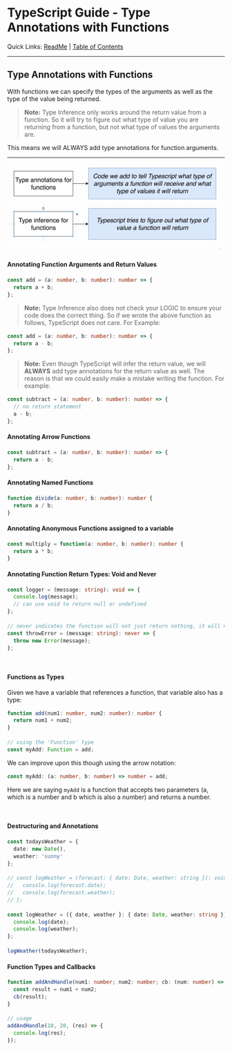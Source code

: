 # TypeScript Guide - Type Annotations with Functions
Quick Links: [ReadMe](../README.md) | [Table of Contents](./docs/00-index.md)

---

## Type Annotations with Functions

With functions we can specify the types of the arguments as well as the type of the value being returned.

> **Note:** Type Inference only works around the return value from a function. 
So it will try to figure out what type of value you are returning from a function, but not what type of values the arguments are.

This means we will ALWAYS add type annotations for function arguments.


|![](./screenshots/06-annotate-vs-infer-funcs.png)
|--


#### Annotating Function Arguments and Return Values
```ts
const add = (a: number, b: number): number => {
  return a + b;
};
```

> **Note:** Type Inference also does not check your LOGIC to ensure your code does the correct thing. So if we wrote the above function as follows, TypeScript does not care. For Example:

```ts
const add = (a: number, b: number): number => {
  return a - b;
};
```

> **Note:** Even though TypeScript will infer the return value, we will **ALWAYS** add type annotations for the return value as well. The reason is that we could easily make a mistake writing the function. For example: 

```ts
const subtract = (a: number, b: number): number => {
  // no return statement
  a - b;
};
```

#### Annotating Arrow Functions
```ts
const subtract = (a: number, b: number): number => {
  return a - b;
};
```

#### Annotating Named Functions
```ts
function divide(a: number, b: number): number {
  return a / b;
}
```

#### Annotating Anonymous Functions assigned to a variable
```ts
const multiply = function(a: number, b: number): number {
  return a * b;
}
```

#### Annotating Function Return Types: Void and Never
```ts
const logger = (message: string): void => {
  console.log(message);
  // can use void to return null or undefined
};

// never indicates the function will not just return nothing, it will never return
const throwError = (message: string): never => {
  throw new Error(message);
};
```

<br />

#### Functions as Types

Given we have a variable that references a function, that variable also has a type:

```ts
function add(num1: number, num2: number): number {
  return num1 + num2;
}

// using the 'Function' type
const myAdd: Function = add;
```

We can improve upon this though using the arrow notation:

```ts
const myAdd: (a: number, b: number) => number = add;
```

Here we are saying `myAdd` is a function that accepts two parameters (a, which is a number and b which is also a number) and returns a number.

<br />

#### Destructuring and Annotations

```ts
const todaysWeather = {
  date: new Date(),
  weather: 'sunny'
};

// const logWeather = (forecast: { date: Date, weather: string }): void => {
//   console.log(forecast.date);
//   console.log(forecast.weather);
// };

const logWeather = ({ date, weather }: { date: Date, weather: string }): void => {
  console.log(date);
  console.log(weather);
};

logWeather(todaysWeather);
```

#### Function Types and Callbacks

```ts
function addAndHandle(num1: number; num2: number; cb: (num: number) => void): void {
  const result = num1 + num2;
  cb(result);
}

// usage
addAndHandle(10, 20, (res) => {
  console.log(res);
});
```